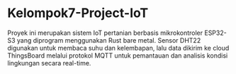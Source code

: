 # Kelompok7-Project-IoT
Proyek ini merupakan sistem IoT pertanian berbasis mikrokontroler ESP32-S3 yang diprogram menggunakan Rust bare metal. Sensor DHT22 digunakan untuk membaca suhu dan kelembapan, lalu data dikirim ke cloud ThingsBoard melalui protokol MQTT untuk pemantauan dan analisis kondisi lingkungan secara real-time.
